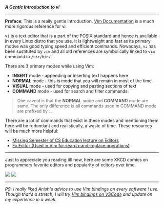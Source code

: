 *__A Gentle Introduction to vi__*

-----

__Preface__: This is a really gentle introduction. [Vim Documentation](https://www.vim.org/docs.php) is a much more rigorous reference for vi.

`vi` is a text editor that is a part of the POSIX standard and hence is available in every Linux distro that you use. It is lightweight and fast as its primary motive was good typing speed and efficient commands. Nowadays, `vi` has been sustituted by `vim` and all old references are symbolically linked to `vim` command in `/usr/bin/`.


There are 3 primary modes while using Vim:

- __INSERT__ mode - appending or inserting text happens here
- __NORMAL__ mode - this is mode that you will remain in most of the time. 
- __VISUAL__ mode - used for copying and pasting sections of text
- __COMMAND__ mode - used for search and filter commands.

> One caveat is that the __NORMAL__ mode and __COMMAND__ mode are same. The only difference is all commands used in COMMAND mode are prefixed by `:`.

There are a lot of commands that exist in these modes and mentioning them here will be redundant and realistically, a waste of time. These resources will be much more helpful:

- [Missing Semester of CS Education lecture on Editors](https://missing.csail.mit.edu/2020/editors/)
- [Ex Editor (Used in Vim for search-and-replace operations)](https://en.wikipedia.org/wiki/Ex_(text_editor))

---

Just to appreciate you reading till now, here are some XKCD comics on programmers favorite editors and popularity of editors over time.

![](https://imgs.xkcd.com/comics/real_programmers.png)
![](https://imgs.xkcd.com/comics/hottest_editors.png)

---

_PS: I really liked Anish's advice to use Vim bindings on every software I use. Though that's a stretch, I will try [Vim bindings on VSCode](https://marketplace.visualstudio.com/items?itemName=vscodevim.vim) and update on my experience in a week._